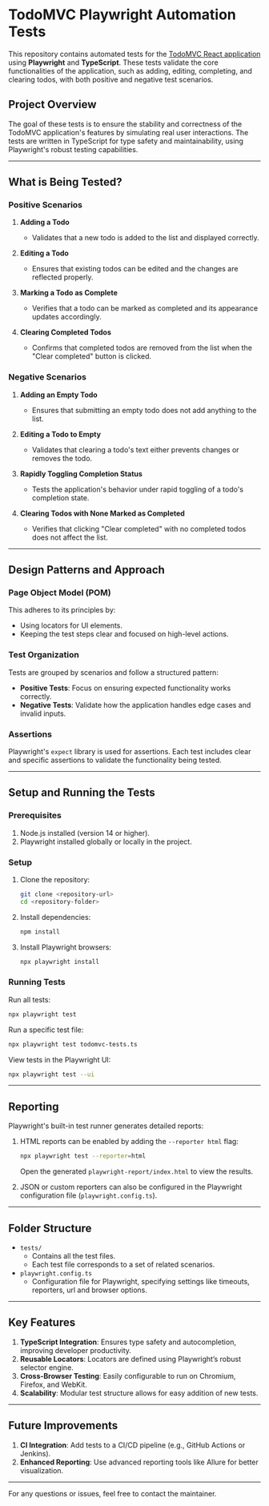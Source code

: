 # TodoMVC Playwright Automation Tests

This repository contains automated tests for the [TodoMVC React application](https://todomvc.com/examples/react/dist/#/active) using **Playwright** and **TypeScript**. These tests validate the core functionalities of the application, such as adding, editing, completing, and clearing todos, with both positive and negative test scenarios.

## **Project Overview**
The goal of these tests is to ensure the stability and correctness of the TodoMVC application's features by simulating real user interactions. The tests are written in TypeScript for type safety and maintainability, using Playwright's robust testing capabilities.

---

## **What is Being Tested?**

### **Positive Scenarios**
1. **Adding a Todo**
   - Validates that a new todo is added to the list and displayed correctly.

2. **Editing a Todo**
   - Ensures that existing todos can be edited and the changes are reflected properly.

3. **Marking a Todo as Complete**
   - Verifies that a todo can be marked as completed and its appearance updates accordingly.

4. **Clearing Completed Todos**
   - Confirms that completed todos are removed from the list when the "Clear completed" button is clicked.

### **Negative Scenarios**
1. **Adding an Empty Todo**
   - Ensures that submitting an empty todo does not add anything to the list.

2. **Editing a Todo to Empty**
   - Validates that clearing a todo's text either prevents changes or removes the todo.

3. **Rapidly Toggling Completion Status**
   - Tests the application's behavior under rapid toggling of a todo's completion state.

4. **Clearing Todos with None Marked as Completed**
   - Verifies that clicking "Clear completed" with no completed todos does not affect the list.

---

## **Design Patterns and Approach**

### **Page Object Model (POM)**
This adheres to its principles by:
- Using locators for UI elements.
- Keeping the test steps clear and focused on high-level actions.

### **Test Organization**
Tests are grouped by scenarios and follow a structured pattern:
- **Positive Tests**: Focus on ensuring expected functionality works correctly.
- **Negative Tests**: Validate how the application handles edge cases and invalid inputs.

### **Assertions**
Playwright's `expect` library is used for assertions. Each test includes clear and specific assertions to validate the functionality being tested.

---

## **Setup and Running the Tests**

### **Prerequisites**
1. Node.js installed (version 14 or higher).
2. Playwright installed globally or locally in the project.

### **Setup**
1. Clone the repository:
   ```bash
   git clone <repository-url>
   cd <repository-folder>
   ```
2. Install dependencies:
   ```bash
   npm install
   ```
3. Install Playwright browsers:
   ```bash
   npx playwright install
   ```

### **Running Tests**
Run all tests:
```bash
npx playwright test
```
Run a specific test file:
```bash
npx playwright test todomvc-tests.ts
```
View tests in the Playwright UI:
```bash
npx playwright test --ui
```

---

## **Reporting**
Playwright's built-in test runner generates detailed reports:
1. HTML reports can be enabled by adding the `--reporter html` flag:
   ```bash
   npx playwright test --reporter=html
   ```
   Open the generated `playwright-report/index.html` to view the results.

2. JSON or custom reporters can also be configured in the Playwright configuration file (`playwright.config.ts`).

---

## **Folder Structure**
- `tests/`
  - Contains all the test files.
  - Each test file corresponds to a set of related scenarios.
- `playwright.config.ts`
  - Configuration file for Playwright, specifying settings like timeouts, reporters, url and browser options.

---

## **Key Features**
1. **TypeScript Integration**: Ensures type safety and autocompletion, improving developer productivity.
2. **Reusable Locators**: Locators are defined using Playwright’s robust selector engine.
3. **Cross-Browser Testing**: Easily configurable to run on Chromium, Firefox, and WebKit.
4. **Scalability**: Modular test structure allows for easy addition of new tests.

---

## **Future Improvements**
1. **CI Integration**: Add tests to a CI/CD pipeline (e.g., GitHub Actions or Jenkins).
2. **Enhanced Reporting**: Use advanced reporting tools like Allure for better visualization.

---

For any questions or issues, feel free to contact the maintainer.

